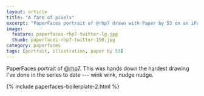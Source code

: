 ```yaml
---
layout: article
title: "A face of pixels"
excerpt: "PaperFaces portrait of @rhp7 drawn with Paper by 53 on an iPad."
image: 
  feature: paperfaces-rhp7-twitter-lg.jpg
  thumb: paperfaces-rhp7-twitter-150.jpg
category: paperfaces
tags: [portrait, illustration, paper by 53]
---
```


PaperFaces portrait of [@rhp7](http://twitter.com/rhp7). This was hands down the hardest drawing I've done in the series to date --- wink wink, nudge nudge.

{% include paperfaces-boilerplate-2.html %}